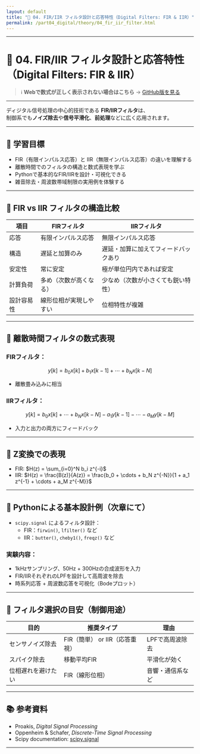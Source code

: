 ```yaml
---
layout: default
title: "📡 04. FIR/IIR フィルタ設計と応答特性（Digital Filters: FIR & IIR）"
permalink: /part04_digital/theory/04_fir_iir_filter.html 
---
```


---

# 📡 04. FIR/IIR フィルタ設計と応答特性（Digital Filters: FIR & IIR）

> ℹ️ **Webで数式が正しく表示されない場合はこちら** → [GitHub版を見る](https://github.com/Samizo-AITL/EduController/blob/main/part04_digital/theory/04_fir_iir_filter.md)

---

ディジタル信号処理の中心的技術である **FIR/IIRフィルタ**は、  
制御系でも**ノイズ除去**や**信号平滑化**、**前処理**などに広く応用されます。

---

## 🎯 学習目標

- FIR（有限インパルス応答）と IIR（無限インパルス応答）の違いを理解する  
- 離散時間でのフィルタの構造と数式表現を学ぶ  
- Pythonで基本的なFIR/IIRを設計・可視化できる  
- 雑音除去・周波数帯域制限の実用例を体験する

---

## 🔁 FIR vs IIR フィルタの構造比較

| 項目        | FIRフィルタ                 | IIRフィルタ                        |
|-------------|-----------------------------|------------------------------------|
| 応答        | 有限インパルス応答         | 無限インパルス応答                 |
| 構造        | 遅延と加算のみ             | 遅延・加算に加えてフィードバックあり |
| 安定性      | 常に安定                    | 極が単位円内であれば安定          |
| 計算負荷    | 多め（次数が高くなる）     | 少なめ（次数が小さくても鋭い特性）|
| 設計容易性  | 線形位相が実現しやすい     | 位相特性が複雑                     |

---

## 🧮 離散時間フィルタの数式表現

### FIRフィルタ：

$$
y[k] = b_0 x[k] + b_1 x[k-1] + \cdots + b_N x[k-N]
$$

- 離散畳み込みに相当

### IIRフィルタ：

$$
y[k] = b_0 x[k] + \cdots + b_N x[k-N] - a_1 y[k-1] - \cdots - a_M y[k-M]
$$

- 入力と出力の両方にフィードバック

---

## 🧩 Z変換での表現

- FIR: $H(z) = \sum_{i=0}^N b_i z^{-i}$  
- IIR: $H(z) = \frac{B(z)}{A(z)} = \frac{b_0 + \cdots + b_N z^{-N}}{1 + a_1 z^{-1} + \cdots + a_M z^{-M}}$

---

## 🧪 Pythonによる基本設計例（次章にて）

- `scipy.signal` によるフィルタ設計：
  - FIR：`firwin()`, `lfilter()` など
  - IIR：`butter()`, `cheby1()`, `freqz()` など

### 実験内容：

- 1kHzサンプリング、50Hz + 300Hzの合成波形を入力  
- FIR/IIRそれぞれのLPFを設計して高周波を除去  
- 時系列応答 + 周波数応答を可視化（Bodeプロット）

---

## 🧠 フィルタ選択の目安（制御用途）

| 目的            | 推奨タイプ     | 理由                           |
|------------------|----------------|--------------------------------|
| センサノイズ除去 | FIR（簡単） or IIR（応答重視） | LPFで高周波除去 |
| スパイク除去     | 移動平均FIR    | 平滑化が効く                    |
| 位相遅れを避けたい| FIR（線形位相）| 音響・通信系など                |

---

## 📚 参考資料

- Proakis, *Digital Signal Processing*  
- Oppenheim & Schafer, *Discrete-Time Signal Processing*  
- Scipy documentation: [scipy.signal](https://docs.scipy.org/doc/scipy/reference/signal.html)

---

